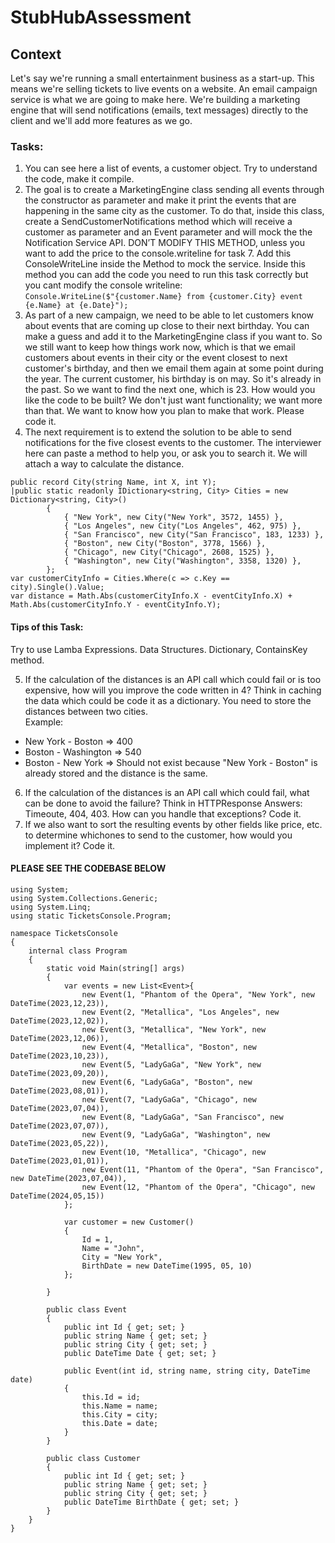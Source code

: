 # StubHubAssessment
## Context 

Let's say we're running a small entertainment business as a start-up. This means we're selling tickets to live events on a website. An email campaign service is what we are going to make here. We're building a marketing engine that will send notifications (emails, text messages) directly to the client and we'll add more features as we go.

### Tasks:

1. You can see here a list of events, a customer object. Try to understand the code, make it compile. 
2.  The goal is to create a MarketingEngine class sending all events through the constructor as parameter and make it print the events that are happening in the same city as the customer. To do that, inside this class, create a SendCustomerNotifications method which will receive a customer as parameter and an Event parameter and will mock the the Notification Service API. DON’T MODIFY THIS METHOD, unless you want to add the price to the console.writeline for task 7. Add this ConsoleWriteLine inside the Method to mock the service. Inside this method you can add the code you need to run this task correctly but you cant modify the console writeline: <br />```Console.WriteLine($"{customer.Name} from {customer.City} event {e.Name} at {e.Date}");```
3. As part of a new campaign, we need to be able to let customers know about events that are coming up close to their next birthday. You can make a guess and add it to the MarketingEngine class if you want to. So we still want to keep how things work now, which is that we email customers about events in their city or the event closest to next customer's birthday, and then we email them again at some point during the year. The current customer, his birthday is on may. So it's already in the past. So we want to find the next one, which is 23. How would you like the code to be built? We don't just want functionality; we want more than that. We want to know how you plan to make that work. Please code it.
4. The next requirement is to extend the solution to be able to send notifications for the five closest events to the customer. The interviewer here can paste a method to help you, or ask you to search it. We will attach a way to calculate the distance. 
```
public record City(string Name, int X, int Y);
|public static readonly IDictionary<string, City> Cities = new Dictionary<string, City>()
        {
            { "New York", new City("New York", 3572, 1455) },
            { "Los Angeles", new City("Los Angeles", 462, 975) },
            { "San Francisco", new City("San Francisco", 183, 1233) },
            { "Boston", new City("Boston", 3778, 1566) },
            { "Chicago", new City("Chicago", 2608, 1525) },
            { "Washington", new City("Washington", 3358, 1320) },
        };
var customerCityInfo = Cities.Where(c => c.Key == city).Single().Value;
var distance = Math.Abs(customerCityInfo.X - eventCityInfo.X) + Math.Abs(customerCityInfo.Y - eventCityInfo.Y);
```
#### Tips of this Task:
Try to use Lamba Expressions. Data Structures. Dictionary, ContainsKey method.

5. If the calculation of the distances is an API call which could fail or is too expensive, how will you improve the code written in 4? Think in caching the data which could be code it as a dictionary. You need to store the distances between two cities. <br />Example:<br />
  - New York - Boston => 400 
  - Boston - Washington => 540
  - Boston - New York => Should not exist because "New York - Boston" is already stored and the distance is the same. 
6. If the calculation of the distances is an API call which could fail, what can be done to avoid the failure? Think in HTTPResponse Answers: Timeoute, 404, 403. How can you handle that exceptions? Code it.
7.  If we also want to sort the resulting events by other fields like price, etc. to determine whichones to send to the customer, how would you implement it? Code it.


#### PLEASE SEE THE CODEBASE BELOW
```
using System;
using System.Collections.Generic;
using System.Linq;
using static TicketsConsole.Program;

namespace TicketsConsole
{
    internal class Program
    {
        static void Main(string[] args)
        {
            var events = new List<Event>{
                new Event(1, "Phantom of the Opera", "New York", new DateTime(2023,12,23)),
                new Event(2, "Metallica", "Los Angeles", new DateTime(2023,12,02)),
                new Event(3, "Metallica", "New York", new DateTime(2023,12,06)),
                new Event(4, "Metallica", "Boston", new DateTime(2023,10,23)),
                new Event(5, "LadyGaGa", "New York", new DateTime(2023,09,20)),
                new Event(6, "LadyGaGa", "Boston", new DateTime(2023,08,01)),
                new Event(7, "LadyGaGa", "Chicago", new DateTime(2023,07,04)),
                new Event(8, "LadyGaGa", "San Francisco", new DateTime(2023,07,07)),
                new Event(9, "LadyGaGa", "Washington", new DateTime(2023,05,22)),
                new Event(10, "Metallica", "Chicago", new DateTime(2023,01,01)),
                new Event(11, "Phantom of the Opera", "San Francisco", new DateTime(2023,07,04)),
                new Event(12, "Phantom of the Opera", "Chicago", new DateTime(2024,05,15))
            };

            var customer = new Customer()
            {
                Id = 1,
                Name = "John",
                City = "New York",
                BirthDate = new DateTime(1995, 05, 10)
            };

        }

        public class Event
        {
            public int Id { get; set; }
            public string Name { get; set; }
            public string City { get; set; }
            public DateTime Date { get; set; }

            public Event(int id, string name, string city, DateTime date)
            {
                this.Id = id;
                this.Name = name;
                this.City = city;
                this.Date = date;
            }
        }

        public class Customer
        {
            public int Id { get; set; }
            public string Name { get; set; }
            public string City { get; set; }
            public DateTime BirthDate { get; set; }
        }
    }
}
```

